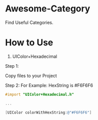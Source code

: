 # Awesome-Category
Find Useful Categories.

# How to Use

1) UIColor+Hexadecimal

Step 1:

Copy files to your Project

Step 2: For Example: HexString is #F6F6F6

```objective-c
#import "UIColor+Hexadecimal.h"

...

[UIColor colorWithHexString:@"#F6F6F6"]
